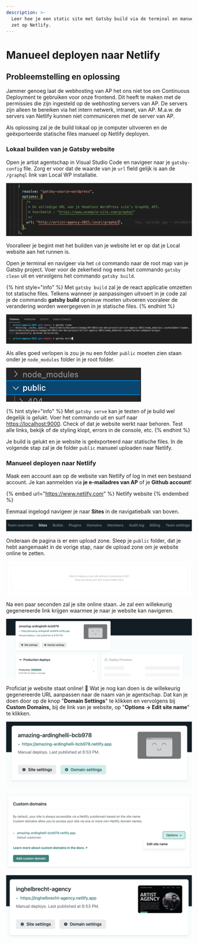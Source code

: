 ```yaml
---
description: >-
  Leer hoe je een static site met Gatsby build via de terminal en manueel online
  zet op Netlify.
---
```


# Manueel deployen naar Netlify

## Probleemstelling en oplossing

Jammer genoeg laat de webhosting van AP het ons niet toe om Continuous Deployment te gebruiken voor onze frontend. Dit heeft te maken met de permissies die zijn ingesteld op de webhosting servers van AP. De servers zijn alleen te bereiken via het intern netwerk, intranet, van AP. M.a.w. de servers van Netlify kunnen niet communiceren met de server van AP.

Als oplossing zal je de build lokaal op je computer uitvoeren en de geëxporteerde statische files manueel op Netlify deployen.

### Lokaal builden van je Gatsby website

Open je artist agentschap in Visual Studio Code en navigeer naar je `gatsby-config` file. Zorg er voor dat de waarde van je `url` field gelijk is aan de `/graphql` link van Local WP installatie.

![](<../.gitbook/assets/image (72).png>)

Vooralleer je begint met het builden van je website let er op dat je Local website aan het runnen is.

Open je terminal en navigeer via het `cd` commando naar de root map van je Gatsby project. Voer voor de zekerheid nog eens het commando `gatsby clean` uit en vervolgens het commando `gatsby build`.

{% hint style="info" %}
Met `gatsby build` zal je de react applicatie omzetten tot statische files. Telkens wanneer je aanpassingen uitvoert in je code zal je de commando **gatsby build** opnieuw moeten uitvoeren vooraleer de verandering worden weergegeven in je statische files.
{% endhint %}

![](<../.gitbook/assets/image (148).png>)

Als alles goed verlopen is zou je nu een folder `public` moeten zien staan onder je `node_modules` folder in je root folder.

![](<../.gitbook/assets/image (8).png>)

{% hint style="info" %}
Met `gatsby serve` kan je testen of je build wel degelijk is gelukt. Voer het commando uit en surf naar [https://localhost:9000](https://localhost:9000). Check of dat je website werkt naar behoren. Test alle links, bekijk of de styling klopt, errors in de console, etc.
{% endhint %}

Je build is gelukt en je website is geëxporteerd naar statische files. In de volgende stap zal je de folder `public` manueel uploaden naar Netlify.

### Manueel deployen naar Netlify

Maak een account aan op de website van Netlify of log in met een bestaand account. Je kan aanmelden via **je e-mailadres van AP** of je **Github account**!

{% embed url="https://www.netlify.com" %}
Netlify website
{% endembed %}

Eenmaal ingelogd navigeer je naar **Sites** in de navigatiebalk van boven.&#x20;

![](<../.gitbook/assets/image (27).png>)

Onderaan de pagina is er een upload zone. Sleep je `public` folder, dat je hebt aangemaakt in de vorige stap, naar de upload zone om je website online te zetten.

![Upload zone Netlify - Sites](<../.gitbook/assets/image (35).png>)

Na een paar seconden zal je site online staan. Je zal een willekeurig gegenereerde link krijgen waarmee je naar je website kan navigeren.

![](<../.gitbook/assets/image (96).png>)

Proficiat je website staat online! :tada: Wat je nog kan doen is de willekeurig gegenereerde URL aanpassen naar de naam van je agentschap. Dat kan je doen door op de knop "**Domain Settings**" te klikken en vervolgens bij **Custom Domains,** bij de link van je website, op "**Options -> Edit site name**" te klikken.

![](<../.gitbook/assets/image (44).png>)

![](../.gitbook/assets/image.png)

![](<../.gitbook/assets/image (7).png>)

